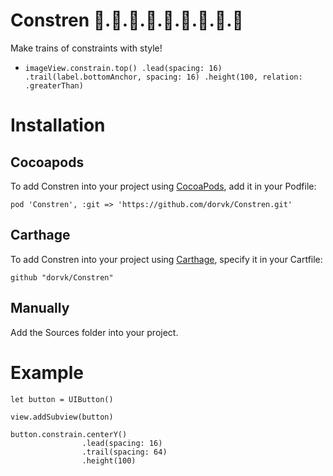 # Constren 🚂.🚃.🚋.🚃.🚋.🚃.🚋.🚃.🚋
Make trains of constraints with style!

- `imageView.constrain.top()
                   .lead(spacing: 16)
                   .trail(label.bottomAnchor, spacing: 16)
                   .height(100, relation: .greaterThan)`
                   
# Installation

## Cocoapods

To add Constren into your project using [CocoaPods](https://cocoapods.org/), add it in your Podfile:

    pod 'Constren', :git => 'https://github.com/dorvk/Constren.git'
    
## Carthage

To add Constren into your project using [Carthage](https://github.com/Carthage/Carthage), specify it in your Cartfile:

    github "dorvk/Constren"
    
## Manually

Add the Sources folder into your project.

# Example

    let button = UIButton()
        
    view.addSubview(button)

    button.constrain.centerY()
                    .lead(spacing: 16)
                    .trail(spacing: 64)
                    .height(100)

